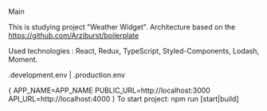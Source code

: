 Main 

This is studying project "Weather Widget".
Architecture based on the https://github.com/Arziburst/boilerplate

Used technologies : React, Redux, TypeScript, Styled-Components, Lodash, Moment.

.development.env | .production.env 

{
    APP_NAME=APP_NAME
    PUBLIC_URL=http://localhost:3000
    API_URL=http://localhost:4000
}
To start project:
npm run [start|build]
